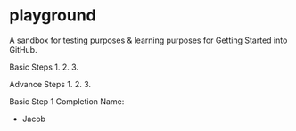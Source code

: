 # playground
A sandbox for testing purposes &amp; learning purposes for Getting Started into GitHub.

Basic Steps
1. 
2. 
3. 

Advance Steps
1.
2.
3.

Basic Step 1 Completion
Name:
- Jacob
